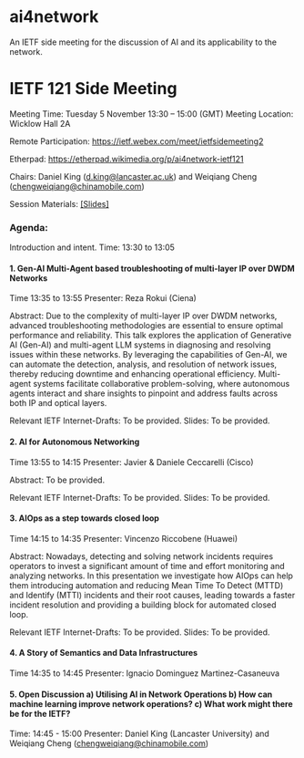 # ai4network
An IETF side meeting for the discussion of AI and its applicability to the network. 

# IETF 121 Side Meeting
Meeting Time: Tuesday 5 November 13:30 – 15:00 (GMT)
Meeting Location: Wicklow Hall 2A

Remote Participation: https://ietf.webex.com/meet/ietfsidemeeting2

Etherpad: https://etherpad.wikimedia.org/p/ai4network-ietf121

Chairs: Daniel King (d.king@lancaster.ac.uk) and Weiqiang Cheng (chengweiqiang@chinamobile.com)

Session Materials: [[Slides]](https://drive.google.com/drive/folders/1Z_uX0_I7-agLhNaZV_Suen9tfWdSAlGs?usp=sharing)

### Agenda: 

Introduction and intent. 
Time: 13:30 to 13:05

#### 1. Gen-AI Multi-Agent based troubleshooting of multi-layer IP over DWDM Networks
Time 13:35 to 13:55
Presenter: Reza Rokui (Ciena)

Abstract: Due to the complexity of multi-layer IP over DWDM networks, advanced troubleshooting 
methodologies are essential to ensure optimal performance and reliability. This talk explores the 
application of Generative AI (Gen-AI) and multi-agent LLM systems in diagnosing and resolving issues 
within these networks. By leveraging the capabilities of Gen-AI, we can automate the detection, 
analysis, and resolution of network issues, thereby reducing downtime and enhancing operational 
efficiency. Multi-agent systems facilitate collaborative problem-solving, where autonomous agents 
interact and share insights to pinpoint and address faults across both IP and optical layers.

Relevant IETF Internet-Drafts: To be provided.
Slides: To be provided.

#### 2. AI for Autonomous Networking
Time 13:55 to 14:15
Presenter: Javier & Daniele Ceccarelli (Cisco)

Abstract: To be provided.

Relevant IETF Internet-Drafts: To be provided.
Slides: To be provided.

#### 3. AIOps as a step towards closed loop
Time 14:15 to 14:35
Presenter: Vincenzo Riccobene (Huawei)

Abstract: Nowadays, detecting and solving network incidents requires operators to invest a significant 
amount of time and effort monitoring and analyzing networks. In this presentation we investigate how 
AIOps can help them introducing automation and reducing Mean Time To Detect (MTTD) and Identify (MTTI) 
incidents and their root causes, leading towards a faster incident resolution and providing a building 
block for automated closed loop.

Relevant IETF Internet-Drafts: To be provided.
Slides: To be provided.

#### 4. A Story of Semantics and Data Infrastructures
Time 14:35 to 14:45
Presenter: Ignacio Dominguez Martinez-Casaneuva

#### 5. Open Discussion a) Utilising AI in Network Operations b) How can machine learning improve network operations? c) What work might there be for the IETF?
Time:  14:45 - 15:00 
Presenter: Daniel King (Lancaster University) and Weiqiang Cheng (chengweiqiang@chinamobile.com)

